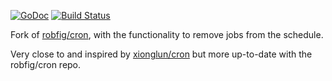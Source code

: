 [![GoDoc](http://godoc.org/github.com/brunt/cron?status.png)](http://godoc.org/github.com/brunt/cron)
[![Build Status](https://travis-ci.org/brunt/cron.svg?branch=master)](https://travis-ci.org/brunt/cron)

Fork of [robfig/cron](github.com/robfig/cron), with the functionality to remove jobs from the schedule.

Very close to and inspired by [xionglun/cron](github.com/xionglun/cron) but more up-to-date with the robfig/cron repo.